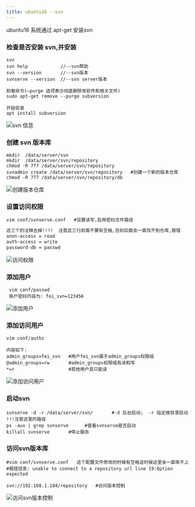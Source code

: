 ```yaml
---
title: ubuntu16 --svn
---
```


ubuntu16 系统通过 apt-get 安装svn

### 检查是否安装 svn,并安装

```
svn 
svn help            //--svn帮助
svn --version       //--svn版本
svnserve --version  //--svn server版本

卸载命令(–purge 选项表示彻底删除改软件和相关文件)
sudo apt-get remove --purge subversion

开始安装
apt install subversion

```

![svn 信息](/img/ubuntu/svn/svn_info.png "svn 信息")

###  创建 svn 版本库

```
mkdir  /data/server/svn
mkdir  /data/server/svn/repository
chmod -R 777 /data/server/svn/repository
svnadmin create /data/server/svn/repository   #创建一个新的版本仓库
chmod -R 777 /data/server/svn/repository/db
```

![创建版本仓库](/img/ubuntu/svn/create_svn.png "创建版本仓库")

### 设置访问权限

```tex
vim conf/svnserve.conf   #设置读写,启用密码文件路径  

这三个的注释去掉!!!!  注意这三行前面不要有空格,否则后面会一直找不到仓库,报错
anon-access = read
auth-access = write
password-db = passwd


```

![访问权限](/img/ubuntu/svn/svnserve.png "访问权限")

### 添加用户

```
 vim conf/passwd 
 账户密码内容为: fei_svn=123456
```

![添加用户](/img/ubuntu/svn/passwd.png "添加用户")

### 添加访问用户

```
vim conf/authz

内容如下:
admin_groups=fei_svn   #用户fei_svn属于admin_groups权限组
@admin_groups=rw       #admin_groups权限组有读和写
*=r                    #其他用户具只能读

```

![添加访问用户](/img/ubuntu/svn/authz.png "添加访问用户")

### 启动svn

```
svnserve -d -r /data/server/svn/       #-d 后台启动;  -r 指定根目录启动 !!!注意这里的路径
ps -aux | grep svnserve      #查看svnserve是否启动
killall svnserve       #停止服务
```

### 访问svn版本库

```
#vim conf/svnserve.conf   这个配置文件修改的时候有空格这时候这里会一直练不上
#报错信息: unable to connect to a repository url line 19:Option expected

svn://192.168.1.104/repository   #访问版本控制
```

![访问svn版本控制](/img/ubuntu/svn/success.png "访问svn版本控制")